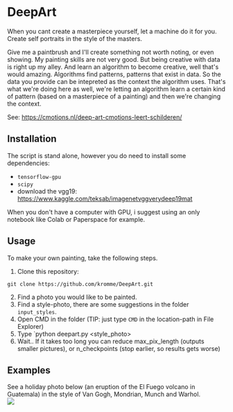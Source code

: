 # DeepArt
When you cant create a masterpiece yourself, let a machine do it for you. Create self portraits in the style of the masters.

Give me a paintbrush and I'll create something not worth noting, or even showing. My painting skills are not very good. But being creative with data
is right up my alley. And learn an algorithm to become creative, well that's would amazing. Algorithms find patterns, patterns that exist in data. 
So the data you provide can be intepreted as the context the algorithm uses. That's what we're doing here as well, we're letting an algorithm 
learn a certain kind of pattern (based on a masterpiece of a painting) and then we're changing the context.  

See: https://cmotions.nl/deep-art-cmotions-leert-schilderen/

## Installation
The script is stand alone, however you do need to install some dependencies:
* `tensorflow-gpu`
* `scipy`
* download the vgg19: https://www.kaggle.com/teksab/imagenetvggverydeep19mat

When you don't have a computer with GPU, i suggest using an only notebook like Colab or Paperspace for example.

## Usage
To make your own painting, take the following steps.  

1. Clone this repository:
```
git clone https://github.com/kromme/DeepArt.git
```

2. Find a photo you would like to be painted.  
3. Find a style-photo, there are some suggestions in the folder `input_styles`.  
4. Open CMD in the folder (TIP: just type `CMD` in the location-path in File Explorer)
5. Type `python deepart.py <photo> <style_photo>
6. Wait.. If it takes too long you can reduce max_pix_length (outputs smaller pictures), or n_checkpoints (stop earlier, so results gets worse)

## Examples
See a holiday photo below (an eruption of the El Fuego volcano in Guatemala) in the style of Van Gogh, Mondrian, Munch and Warhol.  
![](https://cmotions.nl/wp-content/uploads/2019/08/El-Fuego-vs-vGogh-Mondriaan-Munch-Warhol-zondertekst-915x1024.png)